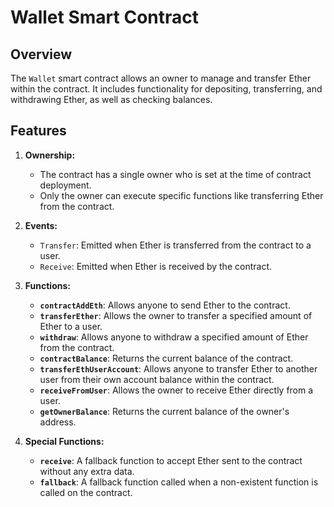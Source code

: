 # Wallet Smart Contract

## Overview

The `Wallet` smart contract allows an owner to manage and transfer Ether within the contract. It includes functionality for depositing, transferring, and withdrawing Ether, as well as checking balances.

## Features

1. **Ownership:**
   - The contract has a single owner who is set at the time of contract deployment.
   - Only the owner can execute specific functions like transferring Ether from the contract.

2. **Events:**
   - `Transfer`: Emitted when Ether is transferred from the contract to a user.
   - `Receive`: Emitted when Ether is received by the contract.

3. **Functions:**
   - **`contractAddEth`**: Allows anyone to send Ether to the contract.
   - **`transferEther`**: Allows the owner to transfer a specified amount of Ether to a user.
   - **`withdraw`**: Allows anyone to withdraw a specified amount of Ether from the contract.
   - **`contractBalance`**: Returns the current balance of the contract.
   - **`transferEthUserAccount`**: Allows anyone to transfer Ether to another user from their own account balance within the contract.
   - **`receiveFromUser`**: Allows the owner to receive Ether directly from a user.
   - **`getOwnerBalance`**: Returns the current balance of the owner's address.

4. **Special Functions:**
   - **`receive`**: A fallback function to accept Ether sent to the contract without any extra data.
   - **`fallback`**: A fallback function called when a non-existent function is called on the contract.

